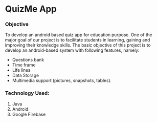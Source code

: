 # QuizMe App
### Objective


To develop an android based quiz app for education purpose.
One of the major goal of our project is to facilitate students in learning, gaining and improving their knowledge skills.
The basic objective of this project is to develop an android-based system with following features, 
namely: 

- Questions bank
- Time frame 
- Life lines
- Data Storage
- Multimedia support (pictures, snapshots, tables). 

### Technology Used:

1. Java
2. Android
3. Google Firebase


